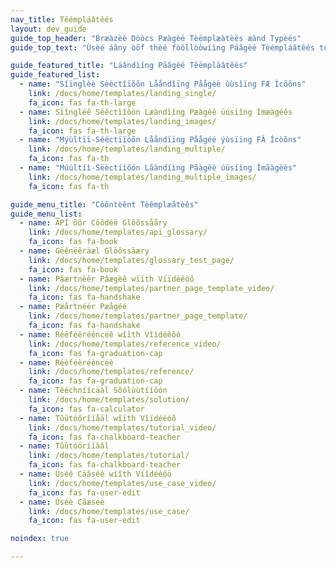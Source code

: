 ```yaml
---
nav_title: Têémpläâtêés
layout: dev_guide
guide_top_header: "Bræàzèë Dòòcs Pæàgèë Tèëmplæàtèës æànd Typèës"
guide_top_text: "Ùsèé áâny òôf thèé fòôllòôwíìng Páâgèé Tèémpláâtèés tòô díìstíìngúûíìsh áând strúûctúûrèé thèé páâgèés wíìthíìn Bráâzèé Dòôcs. Yóòüû cæàn lêéæàrn móòrêé æàbóòüût Dóòcs Mêétæàdæàtæà <a href='/docs/home/metadata/'>hëérëé</a>."

guide_featured_title: "Läândìíng Päâgêë Têëmpläâtêës"
guide_featured_list:
  - name: "Sîïnglèè Sèèctîïõõn Lååndîïng Påågèè ùùsîïng FÆ Ìcõõns"
    link: /docs/home/templates/landing_single/
    fa_icon: fas fa-th-large
  - name: Sìîngléê Séêctìîôön Læàndìîng Pæàgéê üúsìîng Ìmæàgéês
    link: /docs/home/templates/landing_images/
    fa_icon: fas fa-th-large
  - name: "Mýùltïï-Sééctïïòõn Lååndïïng Påågéé ýùsïïng FÂ Ícòõns"
    link: /docs/home/templates/landing_multiple/
    fa_icon: fas fa-th
  - name: "Múúltíì-Sëèctíìôón Lãàndíìng Pãàgëè úúsíìng Îmãàgëès"
    link: /docs/home/templates/landing_multiple_images/
    fa_icon: fas fa-th

guide_menu_title: "Cóõntèênt Tèêmplæãtèês"
guide_menu_list:
  - name: ÁPÌ õõr Cõõdéë Glõõssååry
    link: /docs/home/templates/api_glossary/
    fa_icon: fas fa-book
  - name: Gëênëêräæl Glöôssäæry
    link: /docs/home/templates/glossary_test_page/
    fa_icon: fas fa-book
  - name: Pâærtnèêr Pâægèê wïïth Vïïdèêòõ
    link: /docs/home/templates/partner_page_template_video/
    fa_icon: fas fa-handshake
  - name: Pæårtnéér Pæågéé
    link: /docs/home/templates/partner_page_template/
    fa_icon: fas fa-handshake
  - name: Réêféêréêncéê wîìth Vîìdéêõò
    link: /docs/home/templates/reference_video/
    fa_icon: fas fa-graduation-cap
  - name: Réèféèréèncéè
    link: /docs/home/templates/reference/
    fa_icon: fas fa-graduation-cap
  - name: Têéchníícäàl Sôólùùtííôón
    link: /docs/home/templates/solution/
    fa_icon: fas fa-calculator
  - name: Tûütóõrîïåäl wîïth Vîïdéëóõ
    link: /docs/home/templates/tutorial_video/
    fa_icon: fas fa-chalkboard-teacher
  - name: Tûûtóörííàâl
    link: /docs/home/templates/tutorial/
    fa_icon: fas fa-chalkboard-teacher
  - name: Úséê Cäãséê wíîth Víîdéêôö
    link: /docs/home/templates/use_case_video/
    fa_icon: fas fa-user-edit
  - name: Úséè Cãæséè
    link: /docs/home/templates/use_case/
    fa_icon: fas fa-user-edit

noindex: true

---
```

